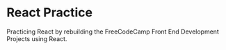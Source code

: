 # React Practice

Practicing React by rebuilding the FreeCodeCamp Front End Development Projects using React.
